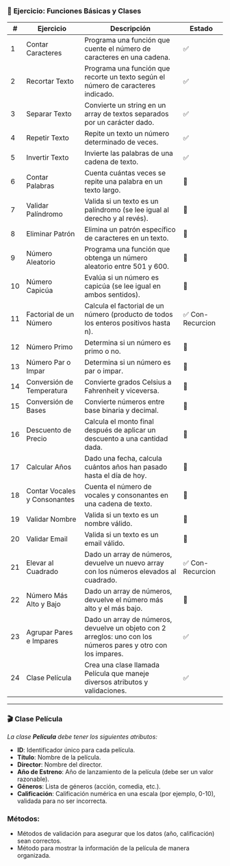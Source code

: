 
### 📝 **Ejercicio: Funciones Básicas y Clases**
| **#** | **Ejercicio**                  | **Descripción**                                                                                           | **Estado** |
|-------|---------------------------------|-----------------------------------------------------------------------------------------------------------|------------|
| 1     | Contar Caracteres              | Programa una función que cuente el número de caracteres en una cadena.                                    |     ✅       |
| 2     | Recortar Texto                 | Programa una función que recorte un texto según el número de caracteres indicado.                         |         ✅     |
| 3     | Separar Texto                  | Convierte un string en un array de textos separados por un carácter dado.                                  |        ✅    |
| 4     | Repetir Texto                  | Repite un texto un número determinado de veces.                                                           |       ✅       |
| 5     | Invertir Texto                 | Invierte las palabras de una cadena de texto.                                                             |      ✅     |
| 6     | Contar Palabras                | Cuenta cuántas veces se repite una palabra en un texto largo.                                             |          🚩  |
| 7     | Validar Palíndromo             | Valida si un texto es un palíndromo (se lee igual al derecho y al revés).                                 |         🚩   |
| 8     | Eliminar Patrón                | Elimina un patrón específico de caracteres en un texto.                                                   |    🚩        |
| 9     | Número Aleatorio               | Programa una función que obtenga un número aleatorio entre 501 y 600.                                     |        🚩    |
| 10    | Número Capicúa                 | Evalúa si un número es capicúa (se lee igual en ambos sentidos).                                          |     🚩       |
| 11    | Factorial de un Número         | Calcula el factorial de un número (producto de todos los enteros positivos hasta n).                     |          ✅ Con-Recurcion   |
| 12    | Número Primo                   | Determina si un número es primo o no.                                                                      |     🚩       |
| 13    | Número Par o Impar             | Determina si un número es par o impar.                                                                     |    🚩        |
| 14    | Conversión de Temperatura      | Convierte grados Celsius a Fahrenheit y viceversa.                                                        |        🚩    |
| 15    | Conversión de Bases            | Convierte números entre base binaria y decimal.                                                            |    🚩        |
| 16    | Descuento de Precio            | Calcula el monto final después de aplicar un descuento a una cantidad dada.                               |        🚩    |
| 17    | Calcular Años                  | Dado una fecha, calcula cuántos años han pasado hasta el día de hoy.                                      |       🚩     |
| 18    | Contar Vocales y Consonantes   | Cuenta el número de vocales y consonantes en una cadena de texto.                                          |      🚩      |
| 19    | Validar Nombre                 | Valida si un texto es un nombre válido.                                                                    |      🚩      |
| 20    | Validar Email                  | Valida si un texto es un email válido.                                                                     |         🚩   |
| 21    | Elevar al Cuadrado             | Dado un array de números, devuelve un nuevo array con los números elevados al cuadrado.                   |    ✅ Con-Recurcion        |
| 22    | Número Más Alto y Bajo         | Dado un array de números, devuelve el número más alto y el más bajo.                                       |    🚩        |
| 23    | Agrupar Pares e Impares        | Dado un array de números, devuelve un objeto con 2 arreglos: uno con los números pares y otro con los impares. |     ✅        |
| 24    | Clase Película                 | Crea una clase llamada Película que maneje diversos atributos y validaciones.                             |      ✅      |

---

### 🎬 **Clase Película**

_La clase **Película** debe tener los siguientes atributos:_

- **ID**: Identificador único para cada película.
- **Título**: Nombre de la película.
- **Director**: Nombre del director.
- **Año de Estreno**: Año de lanzamiento de la película (debe ser un valor razonable).
- **Géneros**: Lista de géneros (acción, comedia, etc.).
- **Calificación**: Calificación numérica en una escala (por ejemplo, 0-10), validada para no ser incorrecta.

### Métodos:
- Métodos de validación para asegurar que los datos (año, calificación) sean correctos.
- Método para mostrar la información de la película de manera organizada.
